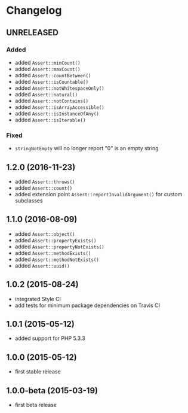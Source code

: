 Changelog
=========

## UNRELEASED

### Added

* added `Assert::minCount()`
* added `Assert::maxCount()`
* added `Assert::countBetween()`
* added `Assert::isCountable()`
* added `Assert::notWhitespaceOnly()`
* added `Assert::natural()`
* added `Assert::notContains()`
* added `Assert::isArrayAccessible()`
* added `Assert::isInstanceOfAny()`
* added `Assert::isIterable()`

### Fixed

* `stringNotEmpty` will no longer report "0" is an empty string

## 1.2.0 (2016-11-23)

* added `Assert::throws()`
* added `Assert::count()`
* added extension point `Assert::reportInvalidArgument()` for custom subclasses

## 1.1.0 (2016-08-09)

* added `Assert::object()`
* added `Assert::propertyExists()`
* added `Assert::propertyNotExists()`
* added `Assert::methodExists()`
* added `Assert::methodNotExists()`
* added `Assert::uuid()`

## 1.0.2 (2015-08-24)

* integrated Style CI
* add tests for minimum package dependencies on Travis CI

## 1.0.1 (2015-05-12)

* added support for PHP 5.3.3

## 1.0.0 (2015-05-12)

* first stable release

## 1.0.0-beta (2015-03-19)

* first beta release
